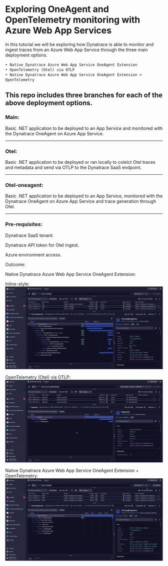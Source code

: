 # Exploring OneAgent and OpenTelemetry monitoring with Azure Web App Services
In this tutorial we will be exploring how Dynatrace is able to monitor and ingest traces from an Azure Web App Service through the three main deployment options.

	• Native Dynatrace Azure Web App Service OneAgent Extension
	• OpenTelemetry (Otel) via OTLP
	• Native Dynatrace Azure Web App Service OneAgent Extension + OpenTelemetry 

## This repo includes three branches for each of the above deployment options. 
### Main:

Basic .NET application to be deployed to an App Service and monitored with the Dynatrace OneAgent on Azure App Service.

------
### Otel:

Basic .NET application to be deployed or ran locally to colelct Otel traces and metadata and send via OTLP to the Dynatrace SaaS endpoint. 

------
### Otel-oneagent:

Basic .NET application to be deployed to an App Service, monitored with the Dynatrace OneAgent on Azure App Service and trace generation through Otel.

------
	

### Pre-requisites: 

Dynatrace SaaS tenant.

Dynatrace API token for Otel ingest.

Azure environment access.

Outcome:

Native Dynatrace Azure Web App Service OneAgent Extension:

Inline-style: 
![alt text](https://github.com/dynatrace-bobbyvogler/dt-azure-web-app-service-otel/blob/main/images/oneagent.png?raw=true "OneAgent Extension")

OpenTelemetry (Otel) via OTLP:
![alt text](https://github.com/dynatrace-bobbyvogler/dt-azure-web-app-service-otel/blob/main/images/otel.png?raw=true "Otel")

Native Dynatrace Azure Web App Service OneAgent Extension + OpenTelemetry: 
![alt text](https://github.com/dynatrace-bobbyvogler/dt-azure-web-app-service-otel/blob/main/images/oneagent-otel.png?raw=true "OneAgent Extension + Otel")
